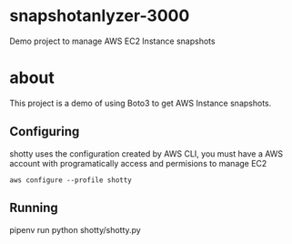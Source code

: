 # snapshotanlyzer-3000
Demo project to manage AWS EC2 Instance snapshots

# about

This project is a demo of using Boto3 to get AWS Instance snapshots.

## Configuring 

shotty uses the configuration created by AWS CLI, you must have a AWS account with programatically access and permisions to manage EC2

`aws configure --profile shotty`

## Running

pipenv run python shotty/shotty.py